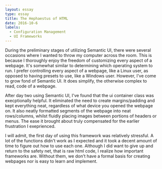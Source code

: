```yaml
---
layout: essay
type: essay
title: The Hephaestus of HTML
date: 2016-10-6
labels:
  - Configuration Management
  - UI Frameworks
---
```


During the preliminary stages of utilizing Semantic UI, there were several occasions where I wanted to throw my computer across the room. This is because I thoroughly enjoy the freedom of customizing every aspect of a webpage.  It's somewhat similar to determining which operating system to run.  I prefer controlling every aspect of a webpage, like a Linux user, as opposed to having presets to use, like a Windows user.  However, I've come to grow fond of Semantic UI.  It does simplify, the otherwise complex to read, code of a webpage.

After day two using Semantic UI, I've found that the ui container class was execptionally helpful.  It eliminated the need to create margins/padding and kept everything neat, regardless of what device you opened the webpage on.  It also neatly formatted segments of the webpage into neat rows/columns, whilst fluidly placing images between portions of headers or menus.  The ease it brought about truly compensated for the earlier frustration I exeprienced.

I will admit, the first day of using this framework was relatively stressful.  A lot of the functions didn't work as I expected and it took a decent amount of time to figure out how to use each one.  Although I did want to give up and return to the safety net, that is raw html code, I realize how important frameworks are.  Without them, we don't have a formal basis for creating webpages nor is easy to learn and implement.
